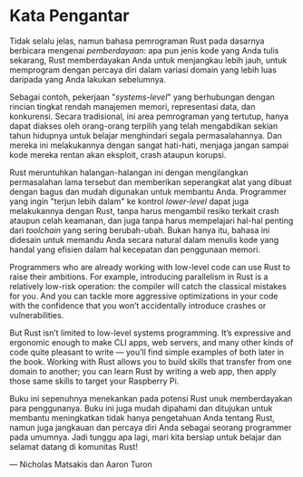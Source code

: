 # Kata Pengantar

Tidak selalu jelas, namun bahasa pemrograman Rust pada dasarnya
berbicara mengenai *pemberdayaan*: apa pun jenis kode yang Anda tulis sekarang, Rust
memberdayakan Anda untuk menjangkau lebih jauh, untuk memprogram dengan percaya diri dalam variasi domain yang lebih luas
daripada yang Anda lakukan sebelumnya.

Sebagai contoh, pekerjaan "_systems-level_" yang berhubungan dengan rincian tingkat rendah
manajemen memori, representasi data, dan konkurensi. Secara tradisional, ini
area pemrograman yang tertutup, hanya dapat diakses oleh orang-orang terpilih
yang telah mengabdikan sekian tahun hidupnya untuk belajar menghindari segala permasalahannya. Dan mereka ini melakukannya dengan sangat hati-hati, menjaga jangan sampai kode mereka rentan akan eksploit, crash ataupun korupsi.

Rust meruntuhkan halangan-halangan ini dengan mengilangkan permasalahan lama tersebut dan 
memberikan seperangkat alat yang dibuat dengan bagus dan mudah digunakan untuk membantu Anda. Programmer yang ingin "terjun lebih dalam" ke kontrol _lower-level_ 
dapat juga melakukannya dengan Rust, tanpa harus mengambil resiko terkait crash ataupun celah keamanan, dan juga tanpa harus mempelajari hal-hal penting dari _toolchain_ yang sering berubah-ubah. Bukan hanya itu, bahasa ini didesain untuk 
memandu Anda secara natural dalam menulis kode yang handal yang efisien 
dalam hal kecepatan dan penggunaan memori.

Programmers who are already working with low-level code can use Rust to raise
their ambitions. For example, introducing parallelism in Rust is a relatively
low-risk operation: the compiler will catch the classical mistakes for you. And
you can tackle more aggressive optimizations in your code with the confidence
that you won’t accidentally introduce crashes or vulnerabilities.

But Rust isn’t limited to low-level systems programming. It’s expressive and
ergonomic enough to make CLI apps, web servers, and many other kinds of code
quite pleasant to write — you’ll find simple examples of both later in the
book. Working with Rust allows you to build skills that transfer from one
domain to another; you can learn Rust by writing a web app, then apply those
same skills to target your Raspberry Pi.

Buku ini sepenuhnya menekankan pada potensi Rust unuk memberdayakan para penggunanya. Buku ini juga mudah dipahami dan ditujukan untuk membantu meningkatkan tidak hanya pengetahuan Anda tentang Rust, namun juga jangkauan dan percaya diri Anda sebagai seorang programmer pada umumnya. Jadi tunggu apa lagi, mari kita bersiap untuk belajar dan selamat datang di komunitas Rust!

— Nicholas Matsakis dan Aaron Turon
